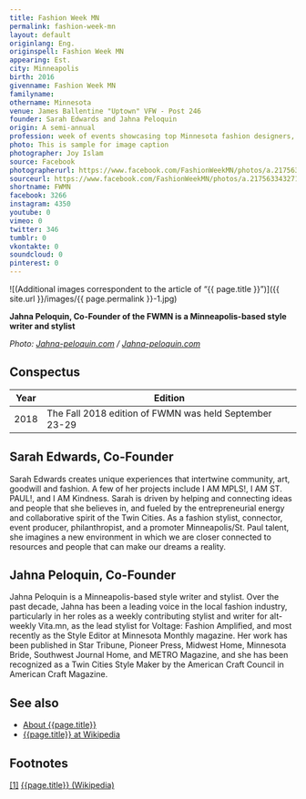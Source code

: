 ```yaml
---
title: Fashion Week MN
permalink: fashion-week-mn
layout: default
originlang: Eng.
originspell: Fashion Week MN
appearing: Est.
city: Minneapolis
birth: 2016
givenname: Fashion Week MN
familyname:
othername: Minnesota
venue: James Ballentine "Uptown" VFW - Post 246
founder: Sarah Edwards and Jahna Peloquin
origin: A semi-annual
profession: week of events showcasing top Minnesota fashion designers, makers, and retailers
photo: This is sample for image caption
photographer: Joy Islam
source: Facebook
photographerurl: https://www.facebook.com/FashionWeekMN/photos/a.2175633432710718/2175634156043979/?type=3&theater
sourceurl: https://www.facebook.com/FashionWeekMN/photos/a.2175633432710718/2175634156043979/?type=3&theater
shortname: FWMN
facebook: 3266
instagram: 4350
youtube: 0
vimeo: 0
twitter: 346
tumblr: 0
vkontakte: 0
soundcloud: 0
pinterest: 0
---
```


![(Additional images correspondent to the article of “{{ page.title }}”)]({{ site.url }}/images/{{ page.permalink }}-1.jpg)

**Jahna Peloquin, Co-Founder of the FWMN is a Minneapolis-based style writer and stylist**

*Photo: [Jahna-peloquin.com](http://jahna-peloquin.com/) / [Jahna-peloquin.com](http://jahna-peloquin.com/)*

## Сonspectus

|Year|Edition|
|-|-|
|2018|The Fall 2018 edition of FWMN was held September 23-29|


##  Sarah Edwards, Co-Founder

Sarah Edwards creates unique experiences that intertwine community, art, goodwill and fashion. A few of her projects include I AM MPLS!, I AM ST. PAUL!, and I AM Kindness. Sarah is driven by helping and connecting ideas and people that she believes in, and fueled by the entrepreneurial energy and collaborative spirit of the Twin Cities. As a fashion stylist, connector, event producer, philanthropist, and a promoter Minneapolis/St. Paul talent, she imagines a new environment in which we are closer connected to resources and people that can make our dreams a reality.

## Jahna Peloquin, Co-Founder

Jahna Peloquin is a Minneapolis-based style writer and stylist. Over the past decade, Jahna has been a leading voice in the local fashion industry, particularly in her roles as a weekly contributing stylist and writer for alt-weekly Vita.mn, as the lead stylist for Voltage: Fashion Amplified, and most recently as the Style Editor at Minnesota Monthly magazine. Her work has been published in Star Tribune, Pioneer Press, Midwest Home, Minnesota Bride, Southwest Journal Home, and METRO Magazine, and she has been recognized as a Twin Cities Style Maker by the American Craft Council in American Craft Magazine.


## See also

+ [About {{page.title}}](index)
+ [{{page.title}} at Wikipedia](index)

## Footnotes

[[1]](#a1) <span id="f1"></span> [{{page.title}} (Wikipedia)](index)
